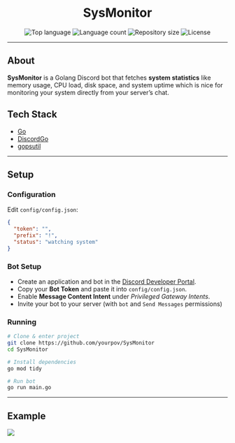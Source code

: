 <div align="center" id="top">

# SysMonitor

</div>
<p align="center">
  <img alt="Top language" src="https://img.shields.io/github/languages/top/yourpov/SysMonitor?color=56BEB8">
  <img alt="Language count" src="https://img.shields.io/github/languages/count/yourpov/SysMonitor?color=56BEB8">
  <img alt="Repository size" src="https://img.shields.io/github/repo-size/yourpov/SysMonitor?color=56BEB8">
  <img alt="License" src="https://img.shields.io/github/license/yourpov/SysMonitor?color=56BEB8">
</p>

---

## About

**SysMonitor** is a Golang Discord bot that fetches **system statistics** like memory usage, CPU load, disk space, and system uptime which is nice for monitoring your system directly from your server’s chat.  

## Tech Stack

- [Go](https://golang.org/)  
- [DiscordGo](https://github.com/bwmarrin/discordgo)  
- [gopsutil](https://github.com/shirou/gopsutil)  

---

## Setup

### Configuration

Edit `config/config.json`:

```json
{
  "token": "",
  "prefix": "!",
  "status": "watching system"
}
```

### Bot Setup

- Create an application and bot in the [Discord Developer Portal](https://discord.com/developers/applications).  
- Copy your **Bot Token** and paste it into `config/config.json`.  
- Enable **Message Content Intent** under *Privileged Gateway Intents*.  
- Invite your bot to your server (with `bot` and `Send Messages` permissions)  

### Running

```bash
# Clone & enter project
git clone https://github.com/yourpov/SysMonitor
cd SysMonitor

# Install dependencies
go mod tidy

# Run bot
go run main.go
```
---
## Example
![](https://i.imgur.com/q0mPCxN.png)

